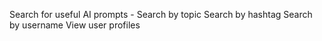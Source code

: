 Search for useful AI prompts - 
Search by topic
Search by hashtag
Search by username
View user profiles
